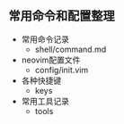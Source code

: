 ## 常用命令和配置整理
- 常用命令记录
  - shell/command.md
- neovim配置文件
  - config/init.vim
- 各种快捷键
  - keys
- 常用工具记录
  - tools
